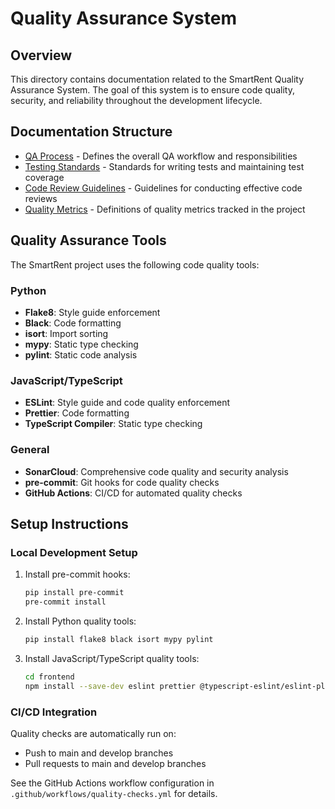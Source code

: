 # Quality Assurance System

## Overview

This directory contains documentation related to the SmartRent Quality Assurance System. The goal of this system is to ensure code quality, security, and reliability throughout the development lifecycle.

## Documentation Structure

- [QA Process](./process.md) - Defines the overall QA workflow and responsibilities
- [Testing Standards](./testing-standards.md) - Standards for writing tests and maintaining test coverage
- [Code Review Guidelines](./code-review.md) - Guidelines for conducting effective code reviews
- [Quality Metrics](./metrics.md) - Definitions of quality metrics tracked in the project

## Quality Assurance Tools

The SmartRent project uses the following code quality tools:

### Python
- **Flake8**: Style guide enforcement
- **Black**: Code formatting
- **isort**: Import sorting
- **mypy**: Static type checking
- **pylint**: Static code analysis

### JavaScript/TypeScript
- **ESLint**: Style guide and code quality enforcement
- **Prettier**: Code formatting
- **TypeScript Compiler**: Static type checking

### General
- **SonarCloud**: Comprehensive code quality and security analysis
- **pre-commit**: Git hooks for code quality checks
- **GitHub Actions**: CI/CD for automated quality checks

## Setup Instructions

### Local Development Setup

1. Install pre-commit hooks:
   ```bash
   pip install pre-commit
   pre-commit install
   ```

2. Install Python quality tools:
   ```bash
   pip install flake8 black isort mypy pylint
   ```

3. Install JavaScript/TypeScript quality tools:
   ```bash
   cd frontend
   npm install --save-dev eslint prettier @typescript-eslint/eslint-plugin @typescript-eslint/parser eslint-plugin-react eslint-plugin-react-hooks eslint-config-prettier eslint-plugin-prettier
   ```

### CI/CD Integration

Quality checks are automatically run on:
- Push to main and develop branches
- Pull requests to main and develop branches

See the GitHub Actions workflow configuration in `.github/workflows/quality-checks.yml` for details. 